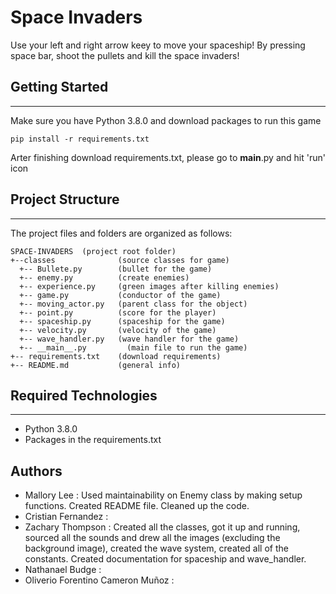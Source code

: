 # Space Invaders
Use your left and right arrow keey to move your spaceship! By pressing space bar, shoot the pullets and kill the space invaders!

## Getting Started
---
Make sure you have Python 3.8.0 and download packages to run this game
```
pip install -r requirements.txt
```
Arter finishing download requirements.txt, please go to __main__.py and hit 'run' icon

## Project Structure
---
The project files and folders are organized as follows:
```
SPACE-INVADERS  (project root folder)
+--classes              (source classes for game)
  +-- Bullete.py        (bullet for the game)
  +-- enemy.py          (create enemies)
  +-- experience.py     (green images after killing enemies)
  +-- game.py           (conductor of the game)
  +-- moving_actor.py   (parent class for the object)
  +-- point.py          (score for the player)
  +-- spaceship.py      (spaceship for the game)
  +-- velocity.py       (velocity of the game)
  +-- wave_handler.py   (wave handler for the game)
  +-- __main__.py         (main file to run the game)
+-- requirements.txt    (download requirements)
+-- README.md           (general info)
```

## Required Technologies
---
* Python 3.8.0
* Packages in the requirements.txt

## Authors
* Mallory Lee : Used maintainability on Enemy class by making setup functions. Created README file. Cleaned up the code.
* Cristian Fernandez : 
* Zachary Thompson :  Created all the classes, got it up and running, sourced all the sounds and  drew all the images (excluding the background image), created the wave system, created all of the constants. Created documentation for spaceship and wave_handler.
* Nathanael Budge : 
* Oliverio Forentino Cameron Muñoz : 
